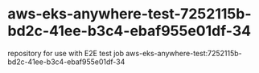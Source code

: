 # aws-eks-anywhere-test-7252115b-bd2c-41ee-b3c4-ebaf955e01df-34
repository for use with E2E test job aws-eks-anywhere-test:7252115b-bd2c-41ee-b3c4-ebaf955e01df-34
